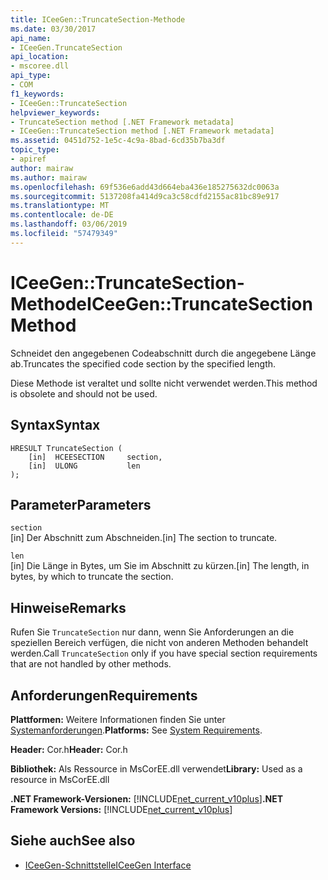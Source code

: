 ```yaml
---
title: ICeeGen::TruncateSection-Methode
ms.date: 03/30/2017
api_name:
- ICeeGen.TruncateSection
api_location:
- mscoree.dll
api_type:
- COM
f1_keywords:
- ICeeGen::TruncateSection
helpviewer_keywords:
- TruncateSection method [.NET Framework metadata]
- ICeeGen::TruncateSection method [.NET Framework metadata]
ms.assetid: 0451d752-1e5c-4c9a-8bad-6cd35b7ba3df
topic_type:
- apiref
author: mairaw
ms.author: mairaw
ms.openlocfilehash: 69f536e6add43d664eba436e185275632dc0063a
ms.sourcegitcommit: 5137208fa414d9ca3c58cdfd2155ac81bc89e917
ms.translationtype: MT
ms.contentlocale: de-DE
ms.lasthandoff: 03/06/2019
ms.locfileid: "57479349"
---
```

# <a name="iceegentruncatesection-method"></a><span data-ttu-id="05d6a-102">ICeeGen::TruncateSection-Methode</span><span class="sxs-lookup"><span data-stu-id="05d6a-102">ICeeGen::TruncateSection Method</span></span>
<span data-ttu-id="05d6a-103">Schneidet den angegebenen Codeabschnitt durch die angegebene Länge ab.</span><span class="sxs-lookup"><span data-stu-id="05d6a-103">Truncates the specified code section by the specified length.</span></span>  
  
 <span data-ttu-id="05d6a-104">Diese Methode ist veraltet und sollte nicht verwendet werden.</span><span class="sxs-lookup"><span data-stu-id="05d6a-104">This method is obsolete and should not be used.</span></span>  
  
## <a name="syntax"></a><span data-ttu-id="05d6a-105">Syntax</span><span class="sxs-lookup"><span data-stu-id="05d6a-105">Syntax</span></span>  
  
```  
HRESULT TruncateSection (  
    [in]  HCEESECTION     section,  
    [in]  ULONG           len  
);  
```  
  
## <a name="parameters"></a><span data-ttu-id="05d6a-106">Parameter</span><span class="sxs-lookup"><span data-stu-id="05d6a-106">Parameters</span></span>  
 `section`  
 <span data-ttu-id="05d6a-107">[in] Der Abschnitt zum Abschneiden.</span><span class="sxs-lookup"><span data-stu-id="05d6a-107">[in] The section to truncate.</span></span>  
  
 `len`  
 <span data-ttu-id="05d6a-108">[in] Die Länge in Bytes, um Sie im Abschnitt zu kürzen.</span><span class="sxs-lookup"><span data-stu-id="05d6a-108">[in] The length, in bytes, by which to truncate the section.</span></span>  
  
## <a name="remarks"></a><span data-ttu-id="05d6a-109">Hinweise</span><span class="sxs-lookup"><span data-stu-id="05d6a-109">Remarks</span></span>  
 <span data-ttu-id="05d6a-110">Rufen Sie `TruncateSection` nur dann, wenn Sie Anforderungen an die speziellen Bereich verfügen, die nicht von anderen Methoden behandelt werden.</span><span class="sxs-lookup"><span data-stu-id="05d6a-110">Call `TruncateSection` only if you have special section requirements that are not handled by other methods.</span></span>  
  
## <a name="requirements"></a><span data-ttu-id="05d6a-111">Anforderungen</span><span class="sxs-lookup"><span data-stu-id="05d6a-111">Requirements</span></span>  
 <span data-ttu-id="05d6a-112">**Plattformen:** Weitere Informationen finden Sie unter [Systemanforderungen](../../../../docs/framework/get-started/system-requirements.md).</span><span class="sxs-lookup"><span data-stu-id="05d6a-112">**Platforms:** See [System Requirements](../../../../docs/framework/get-started/system-requirements.md).</span></span>  
  
 <span data-ttu-id="05d6a-113">**Header:** Cor.h</span><span class="sxs-lookup"><span data-stu-id="05d6a-113">**Header:** Cor.h</span></span>  
  
 <span data-ttu-id="05d6a-114">**Bibliothek:** Als Ressource in MsCorEE.dll verwendet</span><span class="sxs-lookup"><span data-stu-id="05d6a-114">**Library:** Used as a resource in MsCorEE.dll</span></span>  
  
 <span data-ttu-id="05d6a-115">**.NET Framework-Versionen:** [!INCLUDE[net_current_v10plus](../../../../includes/net-current-v10plus-md.md)]</span><span class="sxs-lookup"><span data-stu-id="05d6a-115">**.NET Framework Versions:** [!INCLUDE[net_current_v10plus](../../../../includes/net-current-v10plus-md.md)]</span></span>  
  
## <a name="see-also"></a><span data-ttu-id="05d6a-116">Siehe auch</span><span class="sxs-lookup"><span data-stu-id="05d6a-116">See also</span></span>
- [<span data-ttu-id="05d6a-117">ICeeGen-Schnittstelle</span><span class="sxs-lookup"><span data-stu-id="05d6a-117">ICeeGen Interface</span></span>](../../../../docs/framework/unmanaged-api/metadata/iceegen-interface.md)
